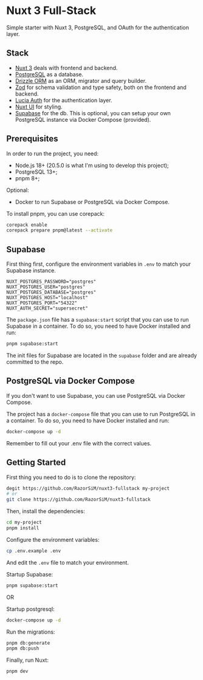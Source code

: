 # Nuxt 3 Full-Stack
Simple starter with Nuxt 3, PostgreSQL, and OAuth for the authentication layer.

## Stack
- [Nuxt 3](https://v3.nuxtjs.org/) deals with frontend and backend.
- [PostgreSQL](https://postgresql.org/) as a database.
- [Drizzle ORM](https://orm.drizzle.team/) as an ORM, migrator and query builder.
- [Zod](https://zod.dev/) for schema validation and type safety, both on the frontend and backend.
- [Lucia Auth](https://lucia-auth.com/) for the authentication layer.
- [Nuxt UI](https://ui.nuxt.com/) for styling.
- [Supabase](https://supabase.io/) for the db. This is optional, you can setup your own PostgreSQL instance via Docker Compose (provided).

## Prerequisites
In order to run the project, you need:
- Node.js 18+ (20.5.0 is what I'm using to develop this project);
- PostgreSQL 13+;
- pnpm 8+;

Optional:
- Docker to run Supabase or PostgreSQL via Docker Compose.

To install pnpm, you can use corepack:
```bash
corepack enable
corepack prepare pnpm@latest --activate
```

## Supabase
First thing first, configure the environment variables in `.env` to match your Supabase instance.

```
NUXT_POSTGRES_PASSWORD="postgres"
NUXT_POSTGRES_USER="postgres"
NUXT_POSTGRES_DATABASE="postgres"
NUXT_POSTGRES_HOST="localhost"
NUXT_POSTGRES_PORT="54322"
NUXT_AUTH_SECRET="supersecret"
```

The `package.json` file has a `supabase:start` script that you can use to run Supabase in a container. To do so, you need to have Docker installed and run:

```bash
pnpm supabase:start
```

The init files for Supabase are located in the `supabase` folder and are already committed to the repo.

## PostgreSQL via Docker Compose
If you don't want to use Supabase, you can use PostgreSQL via Docker Compose.

The project has a `docker-compose` file that you can use to run PostgreSQL in a container. To do so, you need to have Docker installed and run:

```bash
docker-compose up -d
```

Remember to fill out your .env file with the correct values.

## Getting Started

First thing you need to do is to clone the repository:
```bash
degit https://github.com/RazorSiM/nuxt3-fullstack my-project
# or
git clone https://github.com/RazorSiM/nuxt3-fullstack
```

Then, install the dependencies:
```bash
cd my-project
pnpm install
```

Configure the environment variables:
```bash
cp .env.example .env
```
And edit the `.env` file to match your environment.

Startup Supabase:
```bash
pnpm supabase:start
```
OR

Startup postgresql:
```bash
docker-compose up -d
```

Run the migrations:
```bash
pnpm db:generate
pnpm db:push
```

Finally, run Nuxt:
```bash
pnpm dev
```
